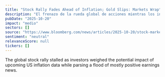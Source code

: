 ```yaml
---
title: "Stock Rally Fades Ahead of Inflation; Gold Slips: Markets Wrap"
description: "El frenazo de la rueda global de acciones mientras los inversionistas ponderan el impacto potencial de los datos de inflación de los EE. UU. y analizan información de resultados principalmente positiva."
pubDate: "2025-10-20"
impact: "medio"
sectors: []
source: "https://www.bloomberg.com/news/articles/2025-10-20/stock-market-today-dow-s-p-live-updates"
sentiment: "neutral"
relevanceScore: null
tickers: []
---
```


The global stock rally stalled as investors weighed the potential impact of upcoming US inflation data while parsing a flood of mostly positive earnings news.

